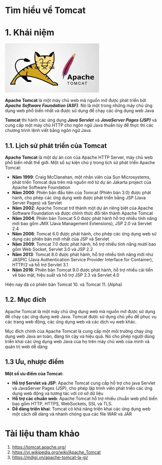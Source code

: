 # Tìm hiểu về Tomcat

# 1. Khái niệm

![imgs](./imgs/tomcat1.jpg)

**Apache Tomcat** là một máy chủ web mã nguồn mở được phát triển bởi ***Apache Software Foundation (ASF)***. Nó là một trong những máy chủ ứng dụng web phổ biến nhất và được sử dụng để chạy các ứng dụng web Java

**Tomcat** thi hành các ứng dụng ***Java Servlet*** và ***JavaServer Pages (JSP)*** và cung cấp một máy chủ HTTP cho ngôn ngữ Java thuần túy để thực thi các chương trình lệnh viết bằng ngôn ngữ Java

## 1.1. Lịch sử phát triển của Tomcat

**Apache Tomcat** là một dự án con của Apache HTTP Server, máy chủ web phổ biến nhất thế giới. Một số sự kiện chú ý trong lịch sử phát triển Apache Tomcat:

- **Năm 1999**: Craig McClanahan, một nhân viên của Sun Microsystems, phát triển Tomcat dựa trên mã nguồn mở từ dự án Jakarta project của Apache Software Foundation
- **Năm 2000**: Phiên bản đầu tiên của Tomcat (Phiên bản 3.0) được phát hành, cho phép các ứng dụng web được phát triển bằng JSP (Java Server Pages) và Servlet
- **Năm 2002**: Apache Tomcat trở thành một dự án riêng biệt của Apache Software Foundation và được chính thức đổi tên thành Apache Tomcat
- **Năm 2004**: Phiên bản Tomcat 5.0 được phát hành hỗ trợ nhiều tính năng mới bao gồm JMX (Java Management Extensions), JSP 2.0 và Servlet 2.4
- **Năm 2006**:  Tomcat 6.0 được phát hành, cho phép các ứng dụng web sử dụng các phiên bản mới nhất của JSP và Servlet
- **Năm 2009**: Tomcat 7.0 được phát hành, hỗ trợ nhiều tính năng mưới bao gồm Web Socket, Servlet 3.0 và JSP 2.2
- **Năm 2013**: Tomcat 8.0 được phát hành, hỗ trợ nhiều tính năng mới như JASPIC (Java Authentication Service Provider Interface for Container), HTTP/2 và hỗ trợ Servlet 3.1
- **Năm 2016**: Phiên bản Tomcat 9.0 được phát hành, hỗ trợ nhiều cải tiến về bảo mật, hiệu suất và hỗ trợ JSP 2.3 và Servlet 4.0

Hiện nay đã có phiên bản Tomcat 10. và Tomcat 11. (Alpha)

## 1.2. Mục đích

Apache Tomcat là một máy chủ ứng dụng web mà nguồn mở được sử dụng để chạy các ứng dụng web Java. Tomcat được sử dụng chủ yếu để phục vụ các trang web động, các ứng dụng web và các dịch vụ web khác.

Mục đích chính của Apache Tomcat là cung cấp một môi trường chạy ứng dụng web Java an toàn, đáng tin cậy và hiệu quả. Nó cho phép người dùng triển khai các ứng dụng web Java của họ trên máy chủ web của mình và quản trị web dễ dàng

## 1.3 Ưu, nhược điểm

**Một số ưu điểm của Tomcat:**

- **Hỗ trợ Servlet và JSP**: Apache Tomcat cung cấp hỗ trợ cho java Servlet và JavaServer Pages (JSP), cho phép lập trình viên phát triển các ứng dụng web động và tương tác với cơ sở dữ liệu
- **Hỗ trợ các chuẩn web**: Apache Tomcat hỗ trợ nhiều chuẩn web phổ biến bao gồm HTTP, HTTPS, WebSockets, SSL và TLS.
- **Dễ dàng triển khai**: Tomcat có khả năng triển khai các ứng dụng web một cách dễ dàng và nhanh chóng qua các file WAR và JAR



# Tài liệu tham khảo

1. https://tomcat.apache.org/
2. https://vi.wikipedia.org/wiki/Apache_Tomcat
3. https://mdigi.vn/apache-tomcat-la-gi/
